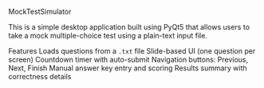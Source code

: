  MockTestSimulator

 This is a simple desktop application built using PyQt5 that allows users to take a mock multiple-choice test using a plain-text input file. 

 Features
  Loads questions from a `.txt` file
  Slide-based UI (one question per screen)
  Countdown timer with auto-submit
  Navigation buttons: Previous, Next, Finish
  Manual answer key entry and scoring
  Results summary with correctness details
